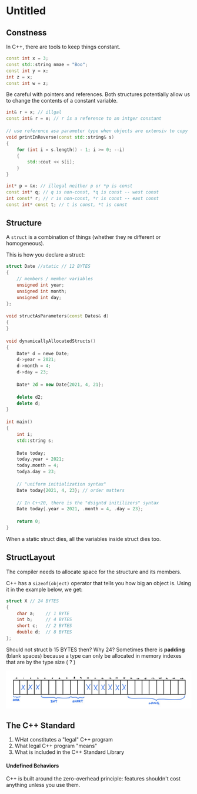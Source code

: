 # Untitled

## Constness

 In C++, there are tools to keep things constant. 

```cpp
const int x = 3;
const std::string nmae = "Boo";
const int y = x;
int z = x;
const int w = z;
```

Be careful with pointers and references. Both structures potentially allow us to change the contents of a constant variable.

```cpp
int& r = x; // illgal 
const int& r = x; // r is a reference to an intger constant

// use reference asa parameter type when objects are extensiv to copy
void printInReverse(const std::string& s)
{
    for (int i = s.length() - 1; i >= 0; --i)
    {
        std::cout << s[i];
    }
}
```

```cpp
int* p = &x; // illegal neither p or *p is const
const int* q; // q is non-const, *q is const -- west const
int const* r; // r is non-const, *r is const -- east const
const int* const t; // t is const, *t is const
```

## Structure

 A `struct` is a combination of things \(whether they re different or homogeneous\).

This is how you declare a struct:

```cpp
struct Date //static // 12 BYTES
{
    // members / member variables
    unsigned int year; 
    unsigned int month;
    unsigned int day;
};

void structAsParameters(const Dates& d)
{
}

void dynamicallyAllocatedStructs()
{
    Date* d = newe Date;
    d->year = 2021;
    d->month = 4;
    d->day = 23;
    
    Date* 2d = new Date{2021, 4, 21};
    
    delete d2;
    delete d;
}

int main()
{
    int i;
    std::string s;
    
    Date today;
    today.year = 2021;
    today.month = 4;
    todya.day = 23;
    
    // "uniform initialization syntax"
    Date today{2021, 4, 23}; // order matters
    
    // In C++20, there is the "dsigntd initilizers" syntax
    Date today{.year = 2021, .month = 4, .day = 23};
    
    return 0;
}
```

When a static struct dies, all the variables inside struct dies too.

## StructLayout

The compiler needs to allocate space for the structure and its members. 

C++ has a `sizeof(object)` operator that tells you how big an object is. Using it in the example below, we get: 

```cpp
struct X // 24 BYTES
{
    char a;    // 1 BYTE
    int b;     // 4 BYTES
    short c;   // 2 BYTES
    double d;  // 8 BYTES
};
```

Should not struct b 15 BYTES then? Why 24? Sometimes there is **padding** \(blank spaces\) because a type can only be allocated in memory indexes that are by the type size \( ? \)

![](../.gitbook/assets/image%20%2811%29.png)

## The C++ Standard

1. WHat constitutes a "legal" C++ program
2. What legal C++ program "means"
3. What is included in the C++ Standard Library

#### Undefined Behaviors 

C++ is built around the zero-overhead principle: features shouldn't cost anything unless you use them.



